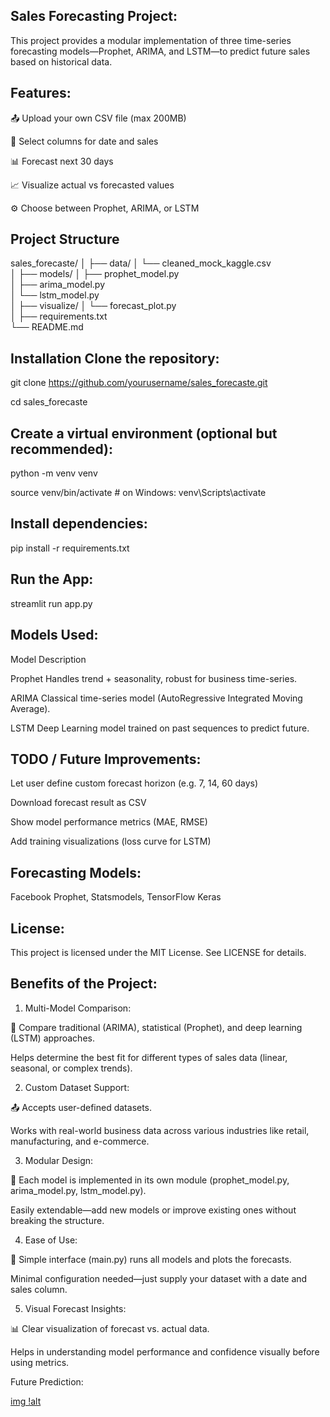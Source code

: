 ## Sales Forecasting Project:

This project provides a modular implementation of three time-series forecasting models—Prophet, ARIMA, and LSTM—to predict future sales based on historical data.

## Features:

📤 Upload your own CSV file (max 200MB)

📆 Select columns for date and sales

📊 Forecast next 30 days

📈 Visualize actual vs forecasted values

⚙️ Choose between Prophet, ARIMA, or LSTM

## Project Structure

sales_forecaste/
│
├── data/
│   └── cleaned_mock_kaggle.csv     
│
├── models/
│   ├── prophet_model.py              
│   ├── arima_model.py                  
│   └── lstm_model.py                   
│
├── visualize/
│   └── forecast_plot.py                
│
├── requirements.txt                    
└── README.md                           


## Installation Clone the repository:

git clone https://github.com/yourusername/sales_forecaste.git

cd sales_forecaste

## Create a virtual environment (optional but recommended):

python -m venv venv

source venv/bin/activate  # on Windows: venv\Scripts\activate

## Install dependencies:

pip install -r requirements.txt

## Run the App:

streamlit run app.py

## Models Used:

Model	          Description

Prophet	          Handles trend + seasonality, robust for business time-series.

ARIMA	          Classical time-series model (AutoRegressive Integrated Moving Average).

LSTM	          Deep Learning model trained on past sequences to predict future.

## TODO / Future Improvements:

 Let user define custom forecast horizon (e.g. 7, 14, 60 days)

 Download forecast result as CSV

 Show model performance metrics (MAE, RMSE)

 Add training visualizations (loss curve for LSTM)

## Forecasting Models:

 Facebook Prophet, Statsmodels, TensorFlow Keras

## License:

This project is licensed under the MIT License. See LICENSE for details.


## Benefits of the Project:

1. Multi-Model Comparison:

🔄 Compare traditional (ARIMA), statistical (Prophet), and deep learning (LSTM) approaches.

Helps determine the best fit for different types of sales data (linear, seasonal, or complex trends).

2. Custom Dataset Support:

📤 Accepts user-defined datasets.

Works with real-world business data across various industries like retail, manufacturing, and e-commerce.

3. Modular Design:

🧱 Each model is implemented in its own module (prophet_model.py, arima_model.py, lstm_model.py).

Easily extendable—add new models or improve existing ones without breaking the structure.

4. Ease of Use:

🎯 Simple interface (main.py) runs all models and plots the forecasts.

Minimal configuration needed—just supply your dataset with a date and sales column.

5. Visual Forecast Insights:

📊 Clear visualization of forecast vs. actual data.

Helps in understanding model performance and confidence visually before using metrics.

Future Prediction:

[img !alt](https://github.com/SathishB-1/Sales_Forecasting/blob/f068a5610d1a27c2d9a3de0fb263b422783edbc0/Screenshot%202025-06-24%20214707.png)
